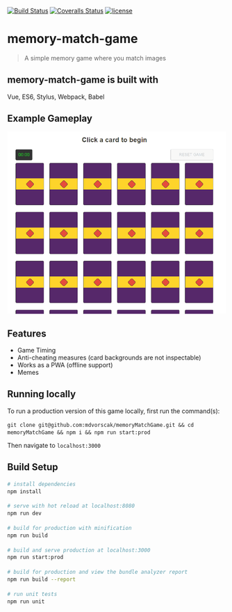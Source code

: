 [![Build Status][travis-image]][travis-url] [![Coveralls Status][coveralls-image]][coveralls-url] [![license][license-image]][license-url]

# memory-match-game

> A simple memory game where you match images

## memory-match-game is built with

Vue, ES6, Stylus, Webpack, Babel

## Example Gameplay

![Gameplay](sample_gameplay.gif "gameplay")

## Features

- Game Timing
- Anti-cheating measures (card backgrounds are not inspectable)
- Works as a PWA (offline support)
- Memes

## Running locally

To run a production version of this game locally, first run the command(s):

`git clone git@github.com:mdvorscak/memoryMatchGame.git && cd memoryMatchGame && npm i && npm run start:prod`

Then navigate to `localhost:3000`

## Build Setup

``` bash
# install dependencies
npm install

# serve with hot reload at localhost:8080
npm run dev

# build for production with minification
npm run build

# build and serve production at localhost:3000
npm run start:prod

# build for production and view the bundle analyzer report
npm run build --report

# run unit tests
npm run unit

```
[travis-url]: https://travis-ci.org/mdvorscak/memoryMatchGame
[travis-image]: https://img.shields.io/travis/mdvorscak/memoryMatchGame/master.svg?style=flat-square

[coveralls-url]: https://coveralls.io/r/mdvorscak/memoryMatchGame?branch=master
[coveralls-image]: https://img.shields.io/coveralls/github/mdvorscak/memoryMatchGame/master.svg?style=flat-square

[license-url]: LICENSE
[license-image]: https://img.shields.io/github/license/mashape/apistatus.svg?style=flat-square